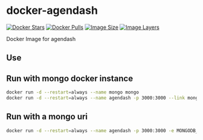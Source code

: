 # docker-agendash

[![Docker Stars](https://img.shields.io/docker/stars/lgatica/docker-agendash.svg)](https://hub.docker.com/r/lgatica/docker-agendash/)
[![Docker Pulls](https://img.shields.io/docker/pulls/lgatica/docker-agendash.svg)](https://hub.docker.com/r/lgatica/docker-agendash/)
[![Image Size](https://img.shields.io/imagelayers/image-size/lgatica/docker-agendash/latest.svg)](https://imagelayers.io/?images=lgatica/docker-agendash:latest)
[![Image Layers](https://img.shields.io/imagelayers/layers/lgatica/docker-agendash/latest.svg)](https://imagelayers.io/?images=lgatica/docker-agendash:latest)

Docker Image for agendash

## Use

## Run with mongo docker instance

```sh
docker run -d --restart=always --name mongo mongo
docker run -d --restart=always --name agendash -p 3000:3000 --link mongo:mongo docker-agendash
```

## Run with a mongo uri

```sh
docker run -d --restart=always --name agendash -p 3000:3000 -e MONGODB_URI=mongodb://192.168.1.2/agenda docker-agendash
```
